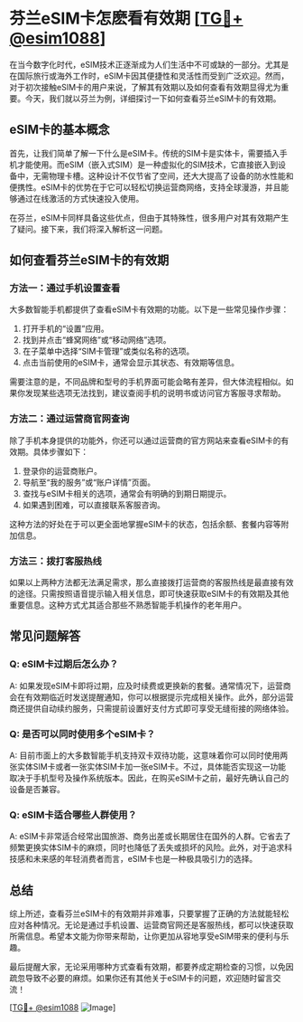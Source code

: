 # 芬兰eSIM卡怎麽看有效期 [[TG💪+ @esim1088](https://t.me/s/esim1088)]

在当今数字化时代，eSIM技术正逐渐成为人们生活中不可或缺的一部分。尤其是在国际旅行或海外工作时，eSIM卡因其便捷性和灵活性而受到广泛欢迎。然而，对于初次接触eSIM卡的用户来说，了解其有效期以及如何查看有效期显得尤为重要。今天，我们就以芬兰为例，详细探讨一下如何查看芬兰eSIM卡的有效期。

## eSIM卡的基本概念

首先，让我们简单了解一下什么是eSIM卡。传统的SIM卡是实体卡，需要插入手机才能使用。而eSIM（嵌入式SIM）是一种虚拟化的SIM技术，它直接嵌入到设备中，无需物理卡槽。这种设计不仅节省了空间，还大大提高了设备的防水性能和便携性。eSIM卡的优势在于它可以轻松切换运营商网络，支持全球漫游，并且能够通过在线激活的方式快速投入使用。

在芬兰，eSIM卡同样具备这些优点，但由于其特殊性，很多用户对其有效期产生了疑问。接下来，我们将深入解析这一问题。

## 如何查看芬兰eSIM卡的有效期

### 方法一：通过手机设置查看

大多数智能手机都提供了查看eSIM卡有效期的功能。以下是一些常见操作步骤：

1. 打开手机的“设置”应用。
2. 找到并点击“蜂窝网络”或“移动网络”选项。
3. 在子菜单中选择“SIM卡管理”或类似名称的选项。
4. 点击当前使用的eSIM卡，通常会显示其状态、有效期等信息。

需要注意的是，不同品牌和型号的手机界面可能会略有差异，但大体流程相似。如果你发现某些选项无法找到，建议查阅手机的说明书或访问官方客服寻求帮助。

### 方法二：通过运营商官网查询

除了手机本身提供的功能外，你还可以通过运营商的官方网站来查看eSIM卡的有效期。具体步骤如下：

1. 登录你的运营商账户。
2. 导航至“我的服务”或“账户详情”页面。
3. 查找与eSIM卡相关的选项，通常会有明确的到期日期提示。
4. 如果遇到困难，可以直接联系客服咨询。

这种方法的好处在于可以更全面地掌握eSIM卡的状态，包括余额、套餐内容等附加信息。

### 方法三：拨打客服热线

如果以上两种方法都无法满足需求，那么直接拨打运营商的客服热线是最直接有效的途径。只需按照语音提示输入相关信息，即可快速获取eSIM卡的有效期及其他重要信息。这种方式尤其适合那些不熟悉智能手机操作的老年用户。

## 常见问题解答

### Q: eSIM卡过期后怎么办？

A: 如果发现eSIM卡即将过期，应及时续费或更换新的套餐。通常情况下，运营商会在有效期临近时发送提醒通知，你可以根据提示完成相关操作。此外，部分运营商还提供自动续约服务，只需提前设置好支付方式即可享受无缝衔接的网络体验。

### Q: 是否可以同时使用多个eSIM卡？

A: 目前市面上的大多数智能手机支持双卡双待功能，这意味着你可以同时使用两张实体SIM卡或者一张实体SIM卡加一张eSIM卡。不过，具体能否实现这一功能取决于手机型号及操作系统版本。因此，在购买eSIM卡之前，最好先确认自己的设备是否兼容。

### Q: eSIM卡适合哪些人群使用？

A: eSIM卡非常适合经常出国旅游、商务出差或长期居住在国外的人群。它省去了频繁更换实体SIM卡的麻烦，同时也降低了丢失或损坏的风险。此外，对于追求科技感和未来感的年轻消费者而言，eSIM卡也是一种极具吸引力的选择。

## 总结

综上所述，查看芬兰eSIM卡的有效期并非难事，只要掌握了正确的方法就能轻松应对各种情况。无论是通过手机设置、运营商官网还是客服热线，都可以快速获取所需信息。希望本文能为你带来帮助，让你更加从容地享受eSIM带来的便利与乐趣。

最后提醒大家，无论采用哪种方式查看有效期，都要养成定期检查的习惯，以免因疏忽导致不必要的麻烦。如果你还有其他关于eSIM卡的问题，欢迎随时留言交流！

[[TG💪+ @esim1088](https://t.me/s/esim1088) ![Image](https://i.postimg.cc/4NQfJmqS/Snipaste-2025-05-13-00-14-12.png)]